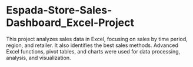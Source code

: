# Espada-Store-Sales-Dashboard_Excel-Project
This project analyzes sales data in Excel, focusing on sales by time period, region, and retailer. It also identifies the best sales methods. Advanced Excel functions, pivot tables, and charts were used for data processing, analysis, and visualization.

